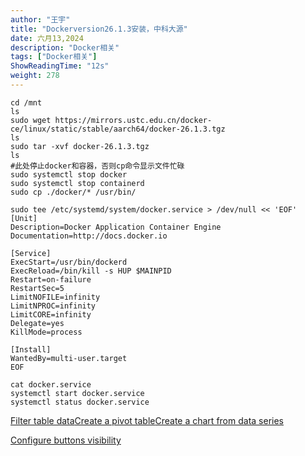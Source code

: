 ```yaml
---
author: "王宇"
title: "Dockerversion26.1.3安装，中科大源"
date: 六月13,2024
description: "Docker相关"
tags: ["Docker相关"]
ShowReadingTime: "12s"
weight: 278
---
```

    cd /mnt
    ls
    sudo wget https://mirrors.ustc.edu.cn/docker-ce/linux/static/stable/aarch64/docker-26.1.3.tgz
    ls
    sudo tar -xvf docker-26.1.3.tgz
    ls
    #此处停止docker和容器，否则cp命令显示文件忙碌
    sudo systemctl stop docker
    sudo systemctl stop containerd
    sudo cp ./docker/* /usr/bin/
    
    sudo tee /etc/systemd/system/docker.service > /dev/null << 'EOF'
    [Unit]
    Description=Docker Application Container Engine
    Documentation=http://docs.docker.io
    
    [Service]
    ExecStart=/usr/bin/dockerd
    ExecReload=/bin/kill -s HUP $MAINPID
    Restart=on-failure
    RestartSec=5
    LimitNOFILE=infinity
    LimitNPROC=infinity
    LimitCORE=infinity
    Delegate=yes
    KillMode=process
    
    [Install]
    WantedBy=multi-user.target
    EOF
    
    cat docker.service
    systemctl start docker.service
    systemctl status docker.service
    

[Filter table data](#)[Create a pivot table](#)[Create a chart from data series](#)

[Configure buttons visibility](/users/tfac-settings.action)